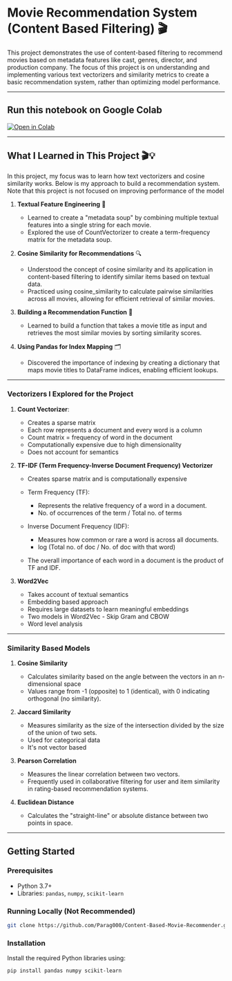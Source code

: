 # Movie Recommendation System (Content Based Filtering) 🎬

This project demonstrates the use of content-based filtering to recommend movies based on metadata features like cast, genres, director, and production company. The focus of this project is on understanding and implementing various text vectorizers and similarity metrics to create a basic recommendation system, rather than optimizing model performance.

---

Run this notebook on Google Colab 
--
[![Open in Colab](https://colab.research.google.com/assets/colab-badge.svg)](https://colab.research.google.com/drive/1vO0rg_TYcj72W5lwi0GH34f2v7vjvPiJ?usp=sharing)

---

## What I Learned in This Project 🎬💡

In this project, my focus was to learn how text vectorizers and cosine similarity works. Below is my approach to build a recommendation system. Note that this project is not focused on improving performance of the model  

1. **Textual Feature Engineering** 📝  
   - Learned to create a "metadata soup" by combining multiple textual features into a single string for each movie. 
   - Explored the use of CountVectorizer to create a term-frequency matrix for the metadata soup.

2. **Cosine Similarity for Recommendations** 🔍  
   - Understood the concept of cosine similarity and its application in content-based filtering to identify similar items based on textual data.
   - Practiced using cosine_similarity to calculate pairwise similarities across all movies, allowing for efficient retrieval of similar movies.

3. **Building a Recommendation Function** 🎯  
   - Learned to build a function that takes a movie title as input and retrieves the most similar movies by sorting similarity scores.

4. **Using Pandas for Index Mapping** 🗂️  
   - Discovered the importance of indexing by creating a dictionary that maps movie titles to DataFrame indices, enabling efficient lookups.

---

### Vectorizers I Explored for the Project

1. **Count Vectorizer**: 
   - Creates a sparse matrix
   - Each row represents a document and every word is a column
   - Count matrix = frequency of word in the document
   - Computationally expensive due to high dimensionality
   - Does not account for semantics

2. **TF-IDF (Term Frequency-Inverse Document Frequency) Vectorizer**

   - Creates sparse matrix and is computationally expensive

   - Term Frequency (TF):
     - Represents the relative frequency of a word in a document.
     - No. of occurrences of the term / Total no. of terms
  
   - Inverse Document Frequency (IDF):
     - Measures how common or rare a word is across all documents.
     - log (Total no. of doc / No. of doc with that word)

   - The overall importance of each word in a document is the product of TF and IDF.

3. **Word2Vec**

   - Takes account of textual semantics
   - Embedding based approach
   - Requires large datasets to learn meaningful embeddings
   - Two models in Word2Vec - Skip Gram and CBOW
   - Word level analysis

---

### Similarity Based Models

1. **Cosine Similarity**
   - Calculates similarity based on the angle between the vectors in an n-dimensional space
   - Values range from -1 (opposite) to 1 (identical), with 0 indicating orthogonal (no similarity).

2. **Jaccard Similarity**
   - Measures similarity as the size of the intersection divided by the size of the union of two sets.
   - Used for categorical data
   - It's not vector based

3. **Pearson Correlation**
   - Measures the linear correlation between two vectors.
   - Frequently used in collaborative filtering for user and item similarity in rating-based recommendation systems.

4. **Euclidean Distance**
   - Calculates the "straight-line" or absolute distance between two points in space.

---

## Getting Started

### Prerequisites

- Python 3.7+
- Libraries: `pandas`, `numpy`, `scikit-learn`

### Running Locally (Not Recommended)
```bash
git clone https://github.com/Parag000/Content-Based-Movie-Recommender.git
```
### Installation

Install the required Python libraries using:

```bash
pip install pandas numpy scikit-learn
```
